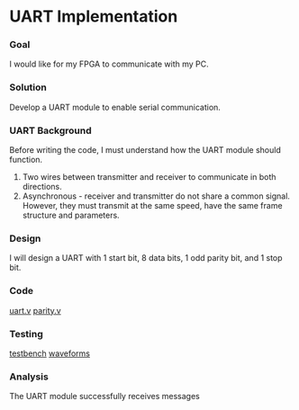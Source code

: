 # UART Implementation

### Goal
I would like for my FPGA to communicate with my PC. 

### Solution
Develop a UART module to enable serial communication.

### UART Background
Before writing the code, I must understand how the UART module should function.

1. Two wires between transmitter and receiver to communicate in both directions.
2. Asynchronous - receiver and transmitter do not share a common signal. However, they must transmit at the same speed, have the same frame structure and parameters.

### Design
I will design a UART with 1 start bit, 8 data bits, 1 odd parity bit, and 1 stop bit.

### Code
[uart.v](https://github.com/coolnikitav/nikitas-notebook/blob/main/engineering/serial-uart/uart.v)
[parity.v](https://github.com/coolnikitav/nikitas-notebook/blob/main/engineering/serial-uart/parity.v)

### Testing
[testbench](https://github.com/coolnikitav/nikitas-notebook/blob/main/engineering/serial-uart/uart_tb.v)
[waveforms](https://github.com/coolnikitav/nikitas-notebook/blob/main/engineering/serial-uart/uart_tb_waveform.md)

### Analysis
The UART module successfully receives messages 
